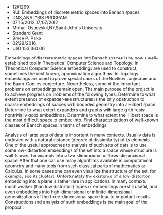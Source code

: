 
* 1201269
* RUI: Embeddings of discrete metric spaces into Banach spaces
* DMS,ANALYSIS PROGRAM
* 07/15/2012,07/07/2012
* Mikhail Ostrovskii,NY,Saint John's University
* Standard Grant
* Bruce P. Palka
* 02/29/2016
* USD 153,360.00

Embeddings of discrete metric spaces into Banach spaces is by now a well-
established tool in Theoretical Computer Science and Topology. In Theoretical
Computer Science embeddings are used to construct, sometimes the best known,
approximation algorithms. In Topology embeddings are used to prove special cases
of the Novikov conjecture and the Baum-Connes conjecture. Nevertheless, some of
the important problems on embeddings remain open. The main purpose of the
project is to achieve progress on problems of the following types. Determine to
what extent presence of expander-like structures is the only obstruction to
coarse embeddings of spaces with bounded geometry into a Hilbert space.
Determine to what extent expanders and graphs with large girth resist
nontrivially good embeddings. Determine to what extent the Hilbert space is the
most difficult space to embed into. Find characterizations of well-known classes
of Banach spaces in terms of embeddings.

Analysis of large sets of data is important in many contexts. Usually data is
endowed with a natural distance (degree of dissimilarity) of its elements. One
of the useful approaches to analysis of such sets of data is to use some low-
distortion embeddings of the set into a space whose structure is well-known, for
example into a two-dimensional or three-dimensional space. After that one can
use many algorithms available in computational geometry and many tools from such
classical parts of mathematics as Calculus. In some cases one can even visualize
the structure of the set, for example, see its clusters. Unfortunately the
existence of a low-distortion embedding into a plane is rather rare in
applications. In many contexts much weaker (than low-distortion) types of
embeddings are still useful, and even embeddings into high-dimensional or
infinite-dimensional generalizations of the three-dimensional space lead to
important results. Constructions and analysis of such embeddings is the main
goal of the proposal.

